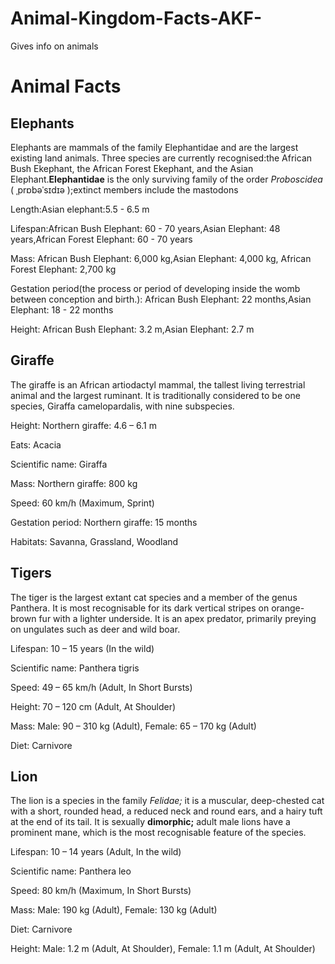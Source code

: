 # Animal-Kingdom-Facts-AKF-
Gives info on animals
<DOCTYPE html>
<meta charset="utf-8">
        
<html>
  <head>
          <style>
          .elephants{
                  color:rgb(50,50,50);
                  }
          </style>
  <body>
    <h1>Animal Facts
    </h1>
    <h2 id="elephants">Elephants </h2>
    <p>Elephants are mammals of the family Elephantidae and are the largest existing land animals.
    Three species are currently recognised:the African Bush Ekephant, the African Forest Ekephant, and the Asian Elephant.<strong>Elephantidae</strong> is the only surviving family of the order <em>Proboscidea</em> ( ˌprɒbəˈsɪdɪə );extinct members include the mastodons</p>
 <p>Length:Asian elephant:5.5 - 6.5 m</p> 
 <p>Lifespan:African Bush Elephant: 60 - 70 years,Asian Elephant: 48 years,African Forest Elephant: 60 - 70 years</p> 
  <p>Mass: African Bush Elephant: 6,000 kg,Asian Elephant: 4,000 kg, African Forest Elephant: 2,700 kg</p>
  <p>Gestation period(the process or period of developing inside the womb between conception and birth.): African Bush Elephant: 22 months,Asian Elephant: 18 - 22 months</p>
  <p>Height: African Bush Elephant: 3.2 m,Asian Elephant: 2.7 m</p>
        <h2 id="giraffes">Giraffe </h2>
        <p>The giraffe is an African artiodactyl mammal, the tallest living terrestrial animal and the largest ruminant. It is traditionally considered to be one species, Giraffa camelopardalis, with nine subspecies.</p>
<p>Height: Northern giraffe: 4.6 – 6.1 m</p><p>Eats: Acacia</p><p>Scientific name: Giraffa</p><p>Mass: Northern giraffe: 800 kg 
</p><p>Speed: 60 km/h (Maximum, Sprint)</p><p>Gestation period: Northern giraffe: 15 months</p><p>Habitats: Savanna, Grassland, Woodland</p>
        <h2 id="tigers">Tigers </h2>
        <p>The tiger is the largest extant cat species and a member of the genus Panthera. It is most recognisable for its dark vertical stripes on orange-brown fur with a lighter underside. It is an apex predator, primarily preying on ungulates such as deer and wild boar.</p>
        <p>Lifespan: 10 – 15 years (In the wild)</p>
        <p>Scientific name: Panthera tigris</p>
        <p>Speed: 49 – 65 km/h (Adult, In Short Bursts)</p>
        <p>Height: 70 – 120 cm (Adult, At Shoulder)</p>
        <p>Mass: Male: 90 – 310 kg (Adult), Female: 65 – 170 kg (Adult)</p>
        <p>Diet: Carnivore</p>
        <h2 id="lions">Lion </h2>
        <p>The lion is a species in the family <em>Felidae;</em> it is a muscular, deep-chested cat with a short, rounded head, a reduced neck and round ears, and a hairy tuft at the end of its tail. It is sexually <strong>dimorphic;</strong> adult male lions have a prominent mane, which is the most recognisable feature of the species.</p>
        <p>Lifespan: 10 – 14 years (Adult, In the wild)</p>
        <p>Scientific name: Panthera leo</p>
        <p>Speed: 80 km/h (Maximum, In Short Bursts)</p>
        <p>Mass: Male: 190 kg (Adult), Female: 130 kg (Adult)</p>
        <p>Diet: Carnivore</p>
        <p>Height: Male: 1.2 m (Adult, At Shoulder), Female: 1.1 m (Adult, At Shoulder)
</p>

</head>
  </body>
</html>
